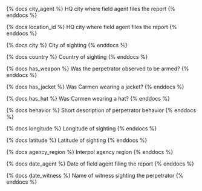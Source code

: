 {% docs city_agent %}
HQ city where field agent files the report
{% enddocs %}


{% docs location_id %}
HQ city where field agent files the report
{% enddocs %}


{% docs city %}
City of sighting
{% enddocs %}


{% docs country %}
Country of sighting
{% enddocs %}


{% docs has_weapon %}
Was the perpetrator observed to be armed?
{% enddocs %}


{% docs has_jacket %}
Was Carmen wearing a jacket?
{% enddocs %}


{% docs has_hat %}
Was Carmen wearing a hat?
{% enddocs %}


{% docs behavior %}
Short description of perpetrator behavior
{% enddocs %}


{% docs longitude %}
Longitude of sighting
{% enddocs %}


{% docs latitude %}
Latitude of sighting
{% enddocs %}


{% docs agency_region %}
Interpol agency region
{% enddocs %}


{% docs date_agent %}
Date of field agent filing the report
{% enddocs %}


{% docs date_witness %}
Name of witness sighting the perpetrator
{% enddocs %}
